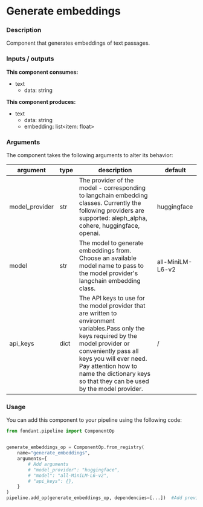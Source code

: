 # Generate embeddings

### Description
Component that generates embeddings of text passages.

### Inputs / outputs

**This component consumes:**

- text
    - data: string

**This component produces:**

- text
    - data: string
    - embedding: list<item: float>

### Arguments

The component takes the following arguments to alter its behavior:

| argument | type | description | default |
| -------- | ---- | ----------- | ------- |
| model_provider | str | The provider of the model - corresponding to langchain embedding classes. Currently the following providers are supported: aleph_alpha, cohere, huggingface, openai. | huggingface |
| model | str | The model to generate embeddings from. Choose an available model name to pass to the model provider's langchain embedding class. | all-MiniLM-L6-v2 |
| api_keys | dict | The API keys to use for the model provider that are written to environment variables.Pass only the keys required by the model provider or conveniently pass all keys you will ever need. Pay attention how to name the dictionary keys so that they can be used by the model provider. | / |

### Usage

You can add this component to your pipeline using the following code:

```python
from fondant.pipeline import ComponentOp


generate_embeddings_op = ComponentOp.from_registry(
    name="generate_embeddings",
    arguments={
        # Add arguments
        # "model_provider": "huggingface",
        # "model": "all-MiniLM-L6-v2",
        # "api_keys": {},
    }
)
pipeline.add_op(generate_embeddings_op, dependencies=[...])  #Add previous component as dependency
```

